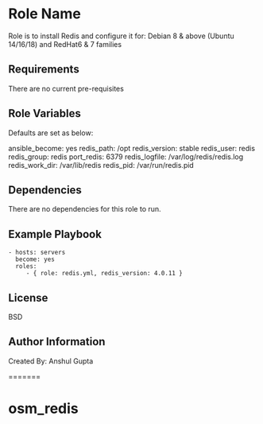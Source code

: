 Role Name
=========

Role is to install Redis and configure it for:
Debian 8 & above (Ubuntu 14/16/18) and RedHat6 & 7 families

Requirements
------------

There are no current pre-requisites

Role Variables
--------------

Defaults are set as below:

ansible_become: yes
redis_path: /opt
redis_version: stable
redis_user: redis
redis_group: redis
port_redis: 6379
redis_logfile: /var/log/redis/redis.log
redis_work_dir: /var/lib/redis
redis_pid: /var/run/redis.pid



Dependencies
------------

There are no dependencies for this role to run.

Example Playbook
----------------



    - hosts: servers
      become: yes
      roles:
         - { role: redis.yml, redis_version: 4.0.11 }

License
-------

BSD

Author Information
------------------

Created By: Anshul Gupta

=======

# osm_redis

